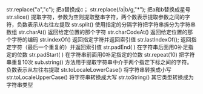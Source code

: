str.replace("a","c");   把a替换成c；
str.replace(/a|b/g,"*"); 把a和b替换成星号
str.slice()  提取字符，参数为空则提取整串字符，两个数表示提取参数之间的字符，负数表示从右往左提取
str.split() 使用指定的分隔字符把字符串拆分为字符串数组
str.charAt()  返回给定位置的那个字符
str.charCodeAt()   返回给定位置的那个字符的编码
str.indexOf()   返回指定字符并返回索引值
str.lastIndexOf();   返回指定字符（最后一个重复的）并返回索引值
str.padEnd( )   在字符串后面用0补足指定的位数
str.padStart( )    在字符串前面用0补足指定的位数
str.repeat(10)    把字符串重复10次
sub.string()   方法用于提取字符串中介于两个指定下标之间的字符。负数表示从左往右提取
str.toLocaleLowerCase()    将字符串转换成小写
str.toLocaleUpperCase()    将字符串转换成大写
str.toString()   其它类型转换成为字符串类型












